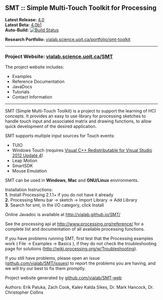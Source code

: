 ## SMT :: Simple Multi-Touch Toolkit for Processing

**Latest Release:** [4.0](https://github.com/vialab/SMT/releases/tag/v4.0)  
**Latest Beta:** [4.0b1](https://github.com/vialab/SMT/releases/tag/v4.0b1)  
**Auto-Build:** [![Build Status](https://drone.io/github.com/vialab/SMT/status.png)](https://drone.io/github.com/vialab/SMT/latest)

**Research Portfolio:** [vialab.science.uoit.ca/portfolio/smt-toolkit](http://vialab.science.uoit.ca/portfolio/smt-toolkit)  

--------------------------------------------

### Project Website: [vialab.science.uoit.ca/SMT](http://vialab.science.uoit.ca/SMT/)

The project website includes:  
 * Examples
 * Reference Documentation
 * JavaDocs
 * Tutorials
 * Contact Information

--------------------------------------------

SMT (Simple Multi-Touch Toolkit) is a project to support the learning of HCI concepts.
It provides an easy to use library for processing sketches to handle touch input and associated matrix and drawing functions, to allow quick development of the desired application.

SMT supports multiple input sources for Touch events:  
 * TUIO
 * Windows Touch (requires [Visual C++ Redistributable for Visual Studio 2012 Update 4](http://www.microsoft.com/en-au/download/details.aspx?id=30679))
 * Leap Motion
 * SmartSDK
 * Mouse Emulation

SMT can be used in **Windows**, **Mac** and **GNU/Linux** environments.  
  
Installation Instructions:  
 **1.**  Install Processing 2.1.1+ if you do not have it already  
 **2.**  Processing Menu bar -> sketch -> Import Library -> Add Library  
 **3.**  Search for smt, in the I/O category, click Install  

Online Javadoc is available at http://vialab.github.io/SMT/

See the processing api at http://www.processing.org/reference/ for a complete list and documentation of all available processing functions.

If you have problems running SMT, first test that the Processing examples work ( File -> Examples -> Basics ), if they do not check the troubleshooting page for solutions (http://wiki.processing.org/w/Troubleshooting).

If you still have problems, please open an issue ([github.com/vialab/SMT/issues](https://github.com/vialab/SMT/issues)) to report the problems you are having, and we will try our best to fix them promptly.

Project website generated by [github.com/vialab/SMT-web](https://github.com/vialab/SMT-web)

Authors: Erik Paluka, Zach Cook, Kalev Kalda Sikes, Dr. Mark Hancock, Dr. Christopher Collins
